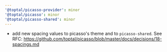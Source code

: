 ```yaml
---
'@toptal/picasso-provider': minor
'@toptal/picasso': minor
'@toptal/picasso-shared': minor
---
```


- add new spacing values to picasso's theme and to `picasso-shared`. See RFC: https://github.com/toptal/picasso/blob/master/docs/decisions/18-spacings.md
